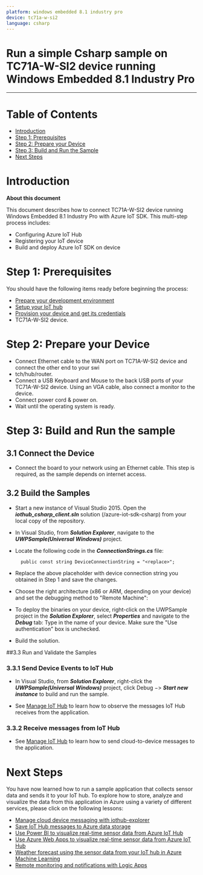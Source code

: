 ```yaml
---
platform: windows embedded 8.1 industry pro
device: tc71a-w-si2
language: csharp
---
```


Run a simple Csharp sample on TC71A-W-SI2 device running Windows Embedded 8.1 Industry Pro
===
---

# Table of Contents

-   [Introduction](#Introduction)
-   [Step 1: Prerequisites](#Prerequisites)
-   [Step 2: Prepare your Device](#PrepareDevice)
-   [Step 3: Build and Run the Sample](#Build)
-   [Next Steps](#NextSteps)


<a name="Introduction"></a>
# Introduction

**About this document**

This document describes how to connect TC71A-W-SI2 device running Windows Embedded 8.1 Industry Pro with Azure IoT SDK. This multi-step process includes:
-   Configuring Azure IoT Hub
-   Registering your IoT device
-   Build and deploy Azure IoT SDK on device

<a name="Prerequisites"></a>
# Step 1: Prerequisites

You should have the following items ready before beginning the process:

- 	[Prepare your development environment](https://github.com/Azure/azure-iot-sdk-c/blob/master/doc/devbox_setup.md)
-   [Setup your IoT hub](lnk-setup-iot-hub)
-   [Provision your device and get its credentials](lnk-manage-iot-hub)
-   TC71A-W-SI2 device.

<a name="PrepareDevice"></a>
# Step 2: Prepare your Device

-	Connect Ethernet cable to the WAN port on TC71A-W-SI2 device and connect the other end to your swi
-	tch/hub/router.
-	Connect a USB Keyboard and Mouse to the back USB ports of your TC71A-W-SI2 device. Using an VGA cable, also connect a monitor to the device.
-	Connect power cord & power on.
-	Wait until the operating system is ready.


<a name="Build"></a>
# Step 3: Build and Run the sample

## 3.1 Connect the Device
-	Connect the board to your network using an Ethernet cable. This step is required, as the sample depends on internet access.

## 3.2 Build the Samples

- Start a new instance of Visual Studio 2015. Open the ***iothub_csharp_client.sln*** solution (/azure-iot-sdk-csharp) from your local copy of the repository.

- In Visual Studio, from ***Solution Explorer***, navigate to the ***UWPSample(Universal Windows)*** project.

- Locate the following code in the ***ConnectionStrings.cs*** file:

		public const string DeviceConnectionString = "<replace>"; 

-  Replace the above placeholder with device connection string you obtained in Step 1 and save the changes. 

-  Choose the right architecture (x86 or ARM, depending on your device) and set the debugging method to "Remote Machine": 

-  To deploy the binaries on your device, right-click on the UWPSample project in the ***Solution Explorer***, select ***Properties*** and navigate to the ***Debug*** tab: Type in the name of your device. Make sure the "Use authentication" box is unchecked. 
-	Build the solution.

##3.3 Run and Validate the Samples

### 3.3.1 Send Device Events to IoT Hub
- In Visual Studio, from ***Solution Explorer***, right-click the ***UWPSample(Universal Windows)*** project, click Debug −> ***Start new instance*** to build and run the sample. 

-	See [Manage IoT Hub](https://github.com/Azure/azure-iot-device-ecosystem/blob/master/manage_iot_hub.md) to learn how to observe the messages IoT Hub receives from the application.

### 3.3.2 Receive messages from IoT Hub
-	See [Manage IoT Hub](https://github.com/Azure/azure-iot-device-ecosystem/blob/master/manage_iot_hub.md) to learn how to send cloud-to-device messages to the application.

<a name="NextSteps"></a>
# Next Steps

You have now learned how to run a sample application that collects sensor data and sends it to your IoT hub. To explore how to store, analyze and visualize the data from this application in Azure using a variety of different services, please click on the following lessons:

-   [Manage cloud device messaging with iothub-explorer]
-   [Save IoT Hub messages to Azure data storage]
-   [Use Power BI to visualize real-time sensor data from Azure IoT Hub]
-   [Use Azure Web Apps to visualize real-time sensor data from Azure IoT Hub]
-   [Weather forecast using the sensor data from your IoT hub in Azure Machine Learning]
-   [Remote monitoring and notifications with Logic Apps]   

[Manage cloud device messaging with iothub-explorer]: https://docs.microsoft.com/en-us/azure/iot-hub/iot-hub-explorer-cloud-device-messaging
[Save IoT Hub messages to Azure data storage]: https://docs.microsoft.com/en-us/azure/iot-hub/iot-hub-store-data-in-azure-table-storage
[Use Power BI to visualize real-time sensor data from Azure IoT Hub]: https://docs.microsoft.com/en-us/azure/iot-hub/iot-hub-live-data-visualization-in-power-bi
[Use Azure Web Apps to visualize real-time sensor data from Azure IoT Hub]: https://docs.microsoft.com/en-us/azure/iot-hub/iot-hub-live-data-visualization-in-web-apps
[Weather forecast using the sensor data from your IoT hub in Azure Machine Learning]: https://docs.microsoft.com/en-us/azure/iot-hub/iot-hub-weather-forecast-machine-learning
[Remote monitoring and notifications with Logic Apps]: https://docs.microsoft.com/en-us/azure/iot-hub/iot-hub-monitoring-notifications-with-azure-logic-apps
[lnk-setup-iot-hub]: ../setup_iothub.md
[lnk-manage-iot-hub]: ../manage_iot_hub.md